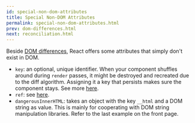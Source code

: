 ```yaml
---
id: special-non-dom-attributes
title: Special Non-DOM Attributes
permalink: special-non-dom-attributes.html
prev: dom-differences.html
next: reconciliation.html
---
```


Beside [DOM differences](/react/docs/dom-differences.html), React offers some attributes that simply don't exist in DOM.

- `key`: an optional, unique identifier. When your component shuffles around during `render` passes, it might be destroyed and recreated due to the diff algorithm. Assigning it a key that persists makes sure the component stays. See more [here](/react/docs/multiple-components.html#dynamic-children).
- `ref`: see [here](/react/docs/more-about-refs.html).
- `dangerousInnerHTML`: takes an object with the key `__html` and a DOM string as value. This is mainly for cooperating with DOM string manipulation libraries. Refer to the last example on the front page.
